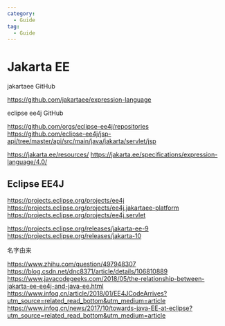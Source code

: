 ```yaml
---
category: 
  - Guide
tag:
  - Guide  
---
```

# Jakarta EE

jakartaee GitHub

https://github.com/jakartaee/expression-language

eclipse ee4j GitHub

https://github.com/orgs/eclipse-ee4j/repositories
https://github.com/eclipse-ee4j/jsp-api/tree/master/api/src/main/java/jakarta/servlet/jsp

https://jakarta.ee/resources/
https://jakarta.ee/specifications/expression-language/4.0/


## Eclipse EE4J

https://projects.eclipse.org/projects/ee4j
https://projects.eclipse.org/projects/ee4j.jakartaee-platform
https://projects.eclipse.org/projects/ee4j.servlet

https://projects.eclipse.org/releases/jakarta-ee-9
https://projects.eclipse.org/releases/jakarta-10

名字由来

https://www.zhihu.com/question/497948307
https://blog.csdn.net/dnc8371/article/details/106810889
https://www.javacodegeeks.com/2018/05/the-relationship-between-jakarta-ee-ee4j-and-java-ee.html
https://www.infoq.cn/article/2018/01/EE4JCodeArrives?utm_source=related_read_bottom&utm_medium=article
https://www.infoq.cn/news/2017/10/towards-java-EE-at-eclipse?utm_source=related_read_bottom&utm_medium=article